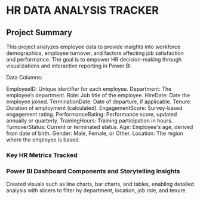 # HR DATA ANALYSIS TRACKER

## Project Summary
This project analyzes employee data to provide insights into workforce demographics, employee turnover, and factors affecting job satisfaction and performance. The goal is to empower HR decision-making through visualizations and interactive reporting in Power BI.

Data Columns:

EmployeeID: Unique identifier for each employee.
Department: The employee’s department.
Role: Job title of the employee.
HireDate: Date the employee joined.
TerminationDate: Date of departure, if applicable.
Tenure: Duration of employment (calculated).
EngagementScore: Survey-based engagement rating.
PerformanceRating: Performance score, updated annually or quarterly.
TrainingHours: Training participation in hours.
TurnoverStatus: Current or terminated status.
Age: Employee's age, derived from date of birth.
Gender: Male, Female, or Other.
Location: The region where the employee is based.

### Key HR Metrics Tracked



### Power BI Dashboard Components and Storytelling Insights

Created visuals such as line charts, bar charts, and tables, enabling detailed analysis with slicers to filter by department, location, job role, and tenure.
